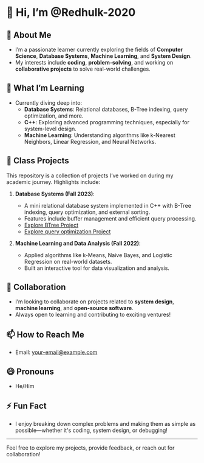 # 👋 Hi, I’m @Redhulk-2020

## 👀 About Me
- I’m a passionate learner currently exploring the fields of **Computer Science**, **Database Systems**, **Machine Learning**, and **System Design**.
- My interests include **coding**, **problem-solving**, and working on **collaborative projects** to solve real-world challenges.

## 🌱 What I’m Learning
- Currently diving deep into:
  - **Database Systems**: Relational databases, B-Tree indexing, query optimization, and more.
  - **C++**: Exploring advanced programming techniques, especially for system-level design.
  - **Machine Learning**: Understanding algorithms like k-Nearest Neighbors, Linear Regression, and Neural Networks.

## 💼 Class Projects
This repository is a collection of projects I’ve worked on during my academic journey. Highlights include:
1. **Database Systems (Fall 2023)**: 
   - A mini relational database system implemented in C++ with B-Tree indexing, query optimization, and external sorting.
   - Features include buffer management and efficient query processing.
   - [Explore BTree Project](https://github.com/Redhulk-2020/BTree)
   - [Explore query optimization Project](https://github.com/Redhulk-2020/BTree)

2. **Machine Learning and Data Analysis (Fall 2022)**:
   - Applied algorithms like k-Means, Naive Bayes, and Logistic Regression on real-world datasets.
   - Built an interactive tool for data visualization and analysis.


## 💞️ Collaboration
- I’m looking to collaborate on projects related to **system design**, **machine learning**, and **open-source software**.
- Always open to learning and contributing to exciting ventures!

## 📫 How to Reach Me
- Email: [your-email@example.com](mailto:armin.udemy2021@gmail.com)

## 😄 Pronouns
- He/Him

## ⚡ Fun Fact
- I enjoy breaking down complex problems and making them as simple as possible—whether it's coding, system design, or debugging!

---

Feel free to explore my projects, provide feedback, or reach out for collaboration!
